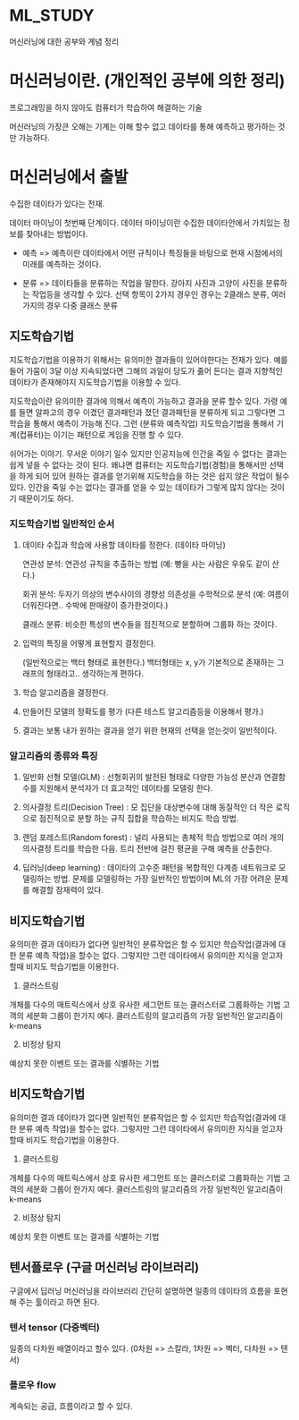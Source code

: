 # ML_STUDY
머신러닝에 대한 공부와 계념 정리

# 머신러닝이란. (개인적인 공부에 의한 정리)

프로그래밍을 하지 않아도 컴퓨터가 학습하여 해결하는 기술

머신러닝의 가장큰 오해는 기계는 이해 할수 없고 데이타를 통해 예측하고 평가하는 것만 가능하다.


# 머신러닝에서 출발

수집한 데이타가 있다는 전재.

데이터 마이닝이 첫번째 단계이다. 데이터 마이닝이란 수집한 데이타안에서 가치있는 정보를 찾아내는 방법이다.

 - 예측 =>
 예측이란 데이타에서 어떤 규칙이나 특징들을 바탕으로 현재 시점에서의 미래를 예측하는 것이다.

 - 분류 =>
 데이타들을 분류하는 작업을 말한다. 강아지 사진과 고양이 사진을 분류하는 작업등을 생각할 수 있다.
 선택 항목이 2가지 경우인 경우는 2클래스 분류, 여러가지의 경우 다중 클래스 분류

## 지도학습기법

지도학습기법을 이용하기 위해서는 유의미한 결과들이 있어야한다는 전재가 있다.
예를 들어 가뭄이 3달 이상 지속되었다면 그해의 과일이 당도가 줋어 든다는 결과 지향적인 데이타가 존재해야지 지도학습기법을 이용할 수 있다.

지도학습이란 유의미한 결과에 의해서 예측이 가능하고 결과을 분류 할수 있다.
가령 예를 들면 알파고의 경우 이겼던 결과패턴과 졌던 결과패턴을 분류하게 되고 그렇다면 그 학습을 통해서 예측이 가능해 진다. 그런 (분류와 예측작업) 지도학습기법을 통해서 기계(컵퓨터)는 이기는 패턴으로 게임을 진행 할 수 있다.

쉬어가는 이야기. 무서운 이야기 일수 있지만 인공지능에 인간을 죽일 수 없다는 결과는 쉽게 넣을 수 없다는 것이 된다. 왜냐면 컴퓨터는 지도학습기법(경험)을 통해서만 선택을 하게 되어 있어 원하는 결과를 얻기위해 지도학습을 하는 것은 쉽지 않은 작업이 될수 있다. 인간을 죽일 수는 없다는 결과를 얻을 수 있는 데이타가 그렇게 많지 않다는 것이기 때문이기도 하다.

### 지도학습기법 일반적인 순서

1. 데이타 수집과 학습에 사용할 데이타를 정한다. (데이타 마이닝)

   연관성 분석: 연관성 규칙을 추출하는 방법 (예: 빵을 사는 사람은 우유도 같이 산다.)

   회귀 분석: 두자기 의상의 변수사이의 경향성 의존성을 수학적으로 분석 (예: 여름이 더워진다면.. 수박에 판매량이 증가한것이다.)

   클래스 분류: 비슷한 특성의 변수들을 점진적으로 분할하며 그룹화 하는 것이다.


2. 입력의 특징을 어떻게 표현할지 결정한다.

   (일반적으로는 백터 형태로 표현한다.) 백터형태는 x, y가 기본적으로 존재하는 그래프의 형태라고.. 생각하는게 편하다.

3. 학습 알고리즘을 결정한다.
4. 만들어진 모델의 정확도를 평가 (다른 테스트 알고리즘등을 이용해서 평가.)
5. 결과는 보통 내가 원하는 결과을 얻기 위한 현재의 선택을 얻는것이 일반적이다.

### 알고리즘의 종류와 특징

1. 일반화 선형 모델(GLM) :
선형회귀의 발전된 형태로 다양한 가능성 분산과 연결함수를 지원해서 분석자가 더 효고적인 데이타를 모델링 한다.

2. 의사결정 트리(Decision Tree) :
모 집단을 대상변수에 대해 동질적인 더 작은 로직으로 점진적으로 분할 하는 규직 집합을 학습하는 비지도 학습 방법.

3. 랜덤 포레스트(Random forest) :
널리  사용되는 총체적 학습 방법으로 여러 개의 의사결정 트리를 학습한 다음. 트리 전반에 걸친 평균을 구해 예측을 산출한다.

4. 딥러닝(deep learning) :
데이타의 고수준 패턴을 복합적인 다계층 네트워크로 모델링하는 방법.
문제를 모델링하는 가장 일반적인 방법이며 ML의 가장 어려운 문제를 해결할 잠재력이 있다.


## 비지도학습기법

유의미한 결과 데이타가 없다면 일반적인 분류작업은 할 수 있지만 학습작업(결과에 대한 분류 예측 작업)을 할수는 없다. 그렇지만 그런 데이타에서 유의미한 지식을 얻고자 할때 비지도 학습기법을 이용한다.

1. 클러스트링

개체를 다수의 매트릭스에서 상호 유사한 세그먼트 또는 클러스터로 그룹화하는 기법
고객의 세분화 그룹이 한가지 예다. 클러스트링의 알고리즘의 가장 일반적인 알고리즘이 k-means

2. 비정상 탐지

예상치 못한 이벤트 또는 결과를 식별하는 기법

## 비지도학습기법

유의미한 결과 데이타가 없다면 일반적인 분류작업은 할 수 있지만 학습작업(결과에 대한 분류 예측 작업)을 할수는 없다. 그렇지만 그런 데이타에서 유의미한 지식을 얻고자 할때 비지도 학습기법을 이용한다.

1. 클러스트링

개체를 다수의 매트릭스에서 상호 유사한 세그먼트 또는 클러스터로 그룹화하는 기법
고객의 세분화 그룹이 한가지 예다. 클러스트링의 알고리즘의 가장 일반적인 알고리즘이 k-means

2. 비정상 탐지

예상치 못한 이벤트 또는 결과를 식별하는 기법


## 텐서플로우 (구글 머신러닝 라이브러리)

구글에서 딥러닝 머신러닝을 라이브러리 간단히 설명하면 일종의 데이타의 흐름을 포현해 주는 툴이라고 하면 된다.

### 텐서 tensor (다중벡터)
일종의 다차원 배열이라고 할수 있다. (0차원 => 스칼라, 1차원 => 벡터, 다차원 => 텐서)
### 플로우 flow
계속되는 공급, 흐름이라고 할 수 있다.
